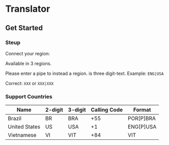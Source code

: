 # Translator
## Get Started
### Steup
Connect your region:

Available in 3 regions.

Please enter a pipe to instead a region. is three digit-text. Example: `ENG|USA`

Correct: `XXX` or `XXX|XXX`

### Support Countries
| Name | 2-digit | 3-digit | Calling Code | Format |
|------|---------|---------|--------------|--------|
| Brazil | BR | BRA | +55 | POR[P]BRA |
| United States | US | USA | +1 | ENG[P]USA |
| Vietnamese | VI | VIT | +84 | VIT |
